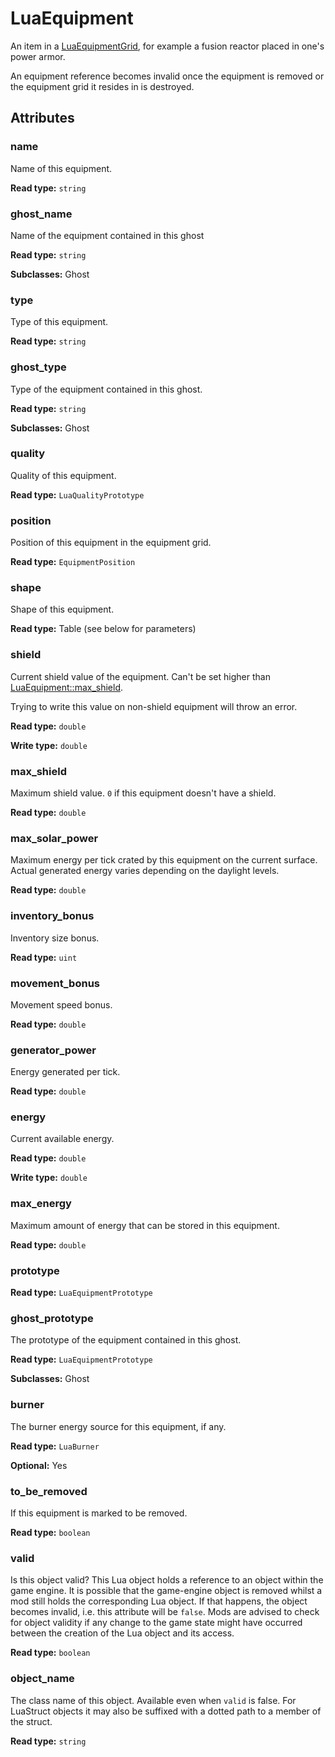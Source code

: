 # LuaEquipment

An item in a [LuaEquipmentGrid](runtime:LuaEquipmentGrid), for example a fusion reactor placed in one's power armor.

An equipment reference becomes invalid once the equipment is removed or the equipment grid it resides in is destroyed.

## Attributes

### name

Name of this equipment.

**Read type:** `string`

### ghost_name

Name of the equipment contained in this ghost

**Read type:** `string`

**Subclasses:** Ghost

### type

Type of this equipment.

**Read type:** `string`

### ghost_type

Type of the equipment contained in this ghost.

**Read type:** `string`

**Subclasses:** Ghost

### quality

Quality of this equipment.

**Read type:** `LuaQualityPrototype`

### position

Position of this equipment in the equipment grid.

**Read type:** `EquipmentPosition`

### shape

Shape of this equipment.

**Read type:** Table (see below for parameters)

### shield

Current shield value of the equipment. Can't be set higher than [LuaEquipment::max_shield](runtime:LuaEquipment::max_shield).

Trying to write this value on non-shield equipment will throw an error.

**Read type:** `double`

**Write type:** `double`

### max_shield

Maximum shield value. `0` if this equipment doesn't have a shield.

**Read type:** `double`

### max_solar_power

Maximum energy per tick crated by this equipment on the current surface. Actual generated energy varies depending on the daylight levels.

**Read type:** `double`

### inventory_bonus

Inventory size bonus.

**Read type:** `uint`

### movement_bonus

Movement speed bonus.

**Read type:** `double`

### generator_power

Energy generated per tick.

**Read type:** `double`

### energy

Current available energy.

**Read type:** `double`

**Write type:** `double`

### max_energy

Maximum amount of energy that can be stored in this equipment.

**Read type:** `double`

### prototype

**Read type:** `LuaEquipmentPrototype`

### ghost_prototype

The prototype of the equipment contained in this ghost.

**Read type:** `LuaEquipmentPrototype`

**Subclasses:** Ghost

### burner

The burner energy source for this equipment, if any.

**Read type:** `LuaBurner`

**Optional:** Yes

### to_be_removed

If this equipment is marked to be removed.

**Read type:** `boolean`

### valid

Is this object valid? This Lua object holds a reference to an object within the game engine. It is possible that the game-engine object is removed whilst a mod still holds the corresponding Lua object. If that happens, the object becomes invalid, i.e. this attribute will be `false`. Mods are advised to check for object validity if any change to the game state might have occurred between the creation of the Lua object and its access.

**Read type:** `boolean`

### object_name

The class name of this object. Available even when `valid` is false. For LuaStruct objects it may also be suffixed with a dotted path to a member of the struct.

**Read type:** `string`

